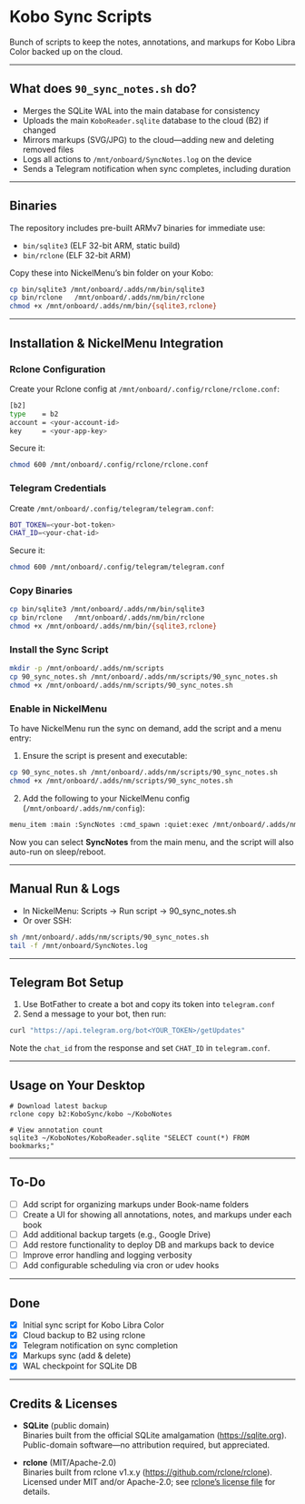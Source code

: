 # Kobo Sync Scripts

Bunch of scripts to keep the notes, annotations, and markups for Kobo Libra Color backed up on the cloud.

---

## What does `90_sync_notes.sh` do?

- Merges the SQLite WAL into the main database for consistency
- Uploads the main `KoboReader.sqlite` database to the cloud (B2) if changed
- Mirrors markups (SVG/JPG) to the cloud—adding new and deleting removed files
- Logs all actions to `/mnt/onboard/SyncNotes.log` on the device
- Sends a Telegram notification when sync completes, including duration

---

## Binaries

The repository includes pre-built ARMv7 binaries for immediate use:

- `bin/sqlite3` (ELF 32-bit ARM, static build)
- `bin/rclone` (ELF 32-bit ARM)

Copy these into NickelMenu’s bin folder on your Kobo:

```sh
cp bin/sqlite3 /mnt/onboard/.adds/nm/bin/sqlite3
cp bin/rclone   /mnt/onboard/.adds/nm/bin/rclone
chmod +x /mnt/onboard/.adds/nm/bin/{sqlite3,rclone}
```

---

## Installation & NickelMenu Integration

### Rclone Configuration

Create your Rclone config at `/mnt/onboard/.config/rclone/rclone.conf`:

```sh
[b2]
type    = b2
account = <your-account-id>
key     = <your-app-key>
```

Secure it:

```sh
chmod 600 /mnt/onboard/.config/rclone/rclone.conf
```

### Telegram Credentials

Create `/mnt/onboard/.config/telegram/telegram.conf`:

```sh
BOT_TOKEN=<your-bot-token>
CHAT_ID=<your-chat-id>
```

Secure it:

```sh
chmod 600 /mnt/onboard/.config/telegram/telegram.conf
```

### Copy Binaries

```sh
cp bin/sqlite3 /mnt/onboard/.adds/nm/bin/sqlite3
cp bin/rclone   /mnt/onboard/.adds/nm/bin/rclone
chmod +x /mnt/onboard/.adds/nm/bin/{sqlite3,rclone}
```

### Install the Sync Script

```sh
mkdir -p /mnt/onboard/.adds/nm/scripts
cp 90_sync_notes.sh /mnt/onboard/.adds/nm/scripts/90_sync_notes.sh
chmod +x /mnt/onboard/.adds/nm/scripts/90_sync_notes.sh
```

### Enable in NickelMenu

To have NickelMenu run the sync on demand, add the script and a menu entry:

1. Ensure the script is present and executable:

```sh
cp 90_sync_notes.sh /mnt/onboard/.adds/nm/scripts/90_sync_notes.sh
chmod +x /mnt/onboard/.adds/nm/scripts/90_sync_notes.sh
```

2. Add the following to your NickelMenu config (`/mnt/onboard/.adds/nm/config`):

```sh
menu_item :main :SyncNotes :cmd_spawn :quiet:exec /mnt/onboard/.adds/nm/scripts/90_sync_notes.sh
```

Now you can select **SyncNotes** from the main menu, and the script will also auto-run on sleep/reboot.

---

## Manual Run & Logs

- In NickelMenu: Scripts → Run script → 90_sync_notes.sh
- Or over SSH:

```sh
sh /mnt/onboard/.adds/nm/scripts/90_sync_notes.sh
tail -f /mnt/onboard/SyncNotes.log
```

---

## Telegram Bot Setup

1. Use BotFather to create a bot and copy its token into `telegram.conf`
2. Send a message to your bot, then run:

```sh
curl "https://api.telegram.org/bot<YOUR_TOKEN>/getUpdates"
```

Note the `chat_id` from the response and set `CHAT_ID` in `telegram.conf`.

---

## Usage on Your Desktop

    # Download latest backup
    rclone copy b2:KoboSync/kobo ~/KoboNotes

    # View annotation count
    sqlite3 ~/KoboNotes/KoboReader.sqlite "SELECT count(*) FROM bookmarks;"

---

## To-Do

- [ ] Add script for organizing markups under Book-name folders
- [ ] Create a UI for showing all annotations, notes, and markups under each book
- [ ] Add additional backup targets (e.g., Google Drive)
- [ ] Add restore functionality to deploy DB and markups back to device
- [ ] Improve error handling and logging verbosity
- [ ] Add configurable scheduling via cron or udev hooks

---

## Done

- [x] Initial sync script for Kobo Libra Color
- [x] Cloud backup to B2 using rclone
- [x] Telegram notification on sync completion
- [x] Markups sync (add & delete)
- [x] WAL checkpoint for SQLite DB

---

## Credits & Licenses

- **SQLite** (public domain)  
  Binaries built from the official SQLite amalgamation (https://sqlite.org). Public-domain software—no attribution required, but appreciated.

- **rclone** (MIT/Apache-2.0)  
  Binaries built from rclone v1.x.y (https://github.com/rclone/rclone). Licensed under MIT and/or Apache-2.0; see [rclone’s license file](https://github.com/rclone/rclone/blob/master/LICENSE.md) for details.
